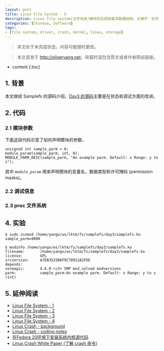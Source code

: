 ```yaml
---
layout: post
title: Linux File System - 5
description: Linux file system(文件系统)模块的实现和基本数据结构。关键字：文件系统，内核，samplefs，VFS，存储。
categories: [Chinese, Software]
tags:
- [file system, driver, crash, kernel, linux, storage]
---
```


>本文处于未完成状态，内容可能随时更改。

>本文首发于 <http://oliveryang.net>，转载时请包含原文或者作者网站链接。

* content
{:toc}

## 1. 背景

本文继续 Samplefs 的源码介绍。[Day3 的源码](https://github.com/yangoliver/lktm/tree/master/fs/samplefs/day3)主要是在状态和调试方面的改进。

## 2. 代码

### 2.1 模块参数

下面这段代码示意了如何声明模块的参数，

	unsigned int sample_parm = 0;
	module_param(sample_parm, int, 0);
	MODULE_PARM_DESC(sample_parm, "An example parm. Default: x Range: y to z");

其中 `module_param` 用来声明模块的变量名，数据类型和许可掩码 (permission masks)。

### 2.2 调试信息

### 2.3 proc 文件系统

## 4. 实验


	$ sudo insmod /home/yango/ws/lktm/fs/samplefs/day3/samplefs.ko sample_parm=9000

	$ modinfo /home/yango/ws/lktm/fs/samplefs/day3/samplefs.ko
	filename:       /home/yango/ws/lktm/fs/samplefs/day3/samplefs.ko
	license:        GPL
	srcversion:     A7EB3525B6F9C78912A2FDE
	depends:
	vermagic:       4.6.0-rc3+ SMP mod_unload modversions
	parm:           sample_parm:An example parm. Default: x Range: y to z (int)

## 5. 延伸阅读

* [Linux File System - 1](http://oliveryang.net/2016/01/linux-file-system-basic-1)
* [Linux File System - 2](http://oliveryang.net/2016/01/linux-file-system-basic-2)
* [Linux File System - 3](http://oliveryang.net/2016/02/linux-file-system-basic-3)
* [Linux File System - 4](http://oliveryang.net/2016/05/linux-file-system-basic-4)
* [Linux Crash - background](http://oliveryang.net/2015/06/linux-crash-background)
* [Linux Crash - coding notes](http://oliveryang.net/2015/07/linux-crash-coding-notes/)
* [在Fedora 20环境下安装系统内核源代码](http://www.cnblogs.com/kuliuheng/p/3976780.html)
* [Linux Crash White Paper (了解 crash 命令)](http://people.redhat.com/anderson/crash_whitepaper)

